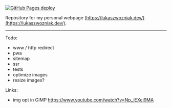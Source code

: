 [![GitHub Pages deploy](https://github.com/wozniaklukasz/homepage/actions/workflows/gh-pages.yml/badge.svg)](https://github.com/wozniaklukasz/homepage/actions/workflows/gh-pages.yml)

Repository for my personal webpage [https://lukaszwozniak.dev/](https://lukaszwozniak.dev/).

---

Todo:

- www / http redirect
- pwa
- sitemap
- ssr
- tests
- optimize images
- resize images?

Links:

- img opt in GIMP https://www.youtube.com/watch?v=Np_jEXei9MA

